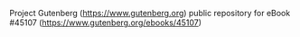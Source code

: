 Project Gutenberg (https://www.gutenberg.org) public repository for eBook #45107 (https://www.gutenberg.org/ebooks/45107)
